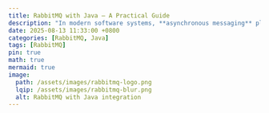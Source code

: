 ```yaml
---
title: RabbitMQ with Java – A Practical Guide
description: "In modern software systems, **asynchronous messaging** plays a vital role in building scalable, decoupled applications. RabbitMQ is one of the most popular message brokers, implementing the AMQP (Advanced Message Queuing Protocol). It acts as a middleman between producers (senders) and consumers (receivers), ensuring reliable delivery of messages."
date: 2025-08-13 11:33:00 +0800
categories: [RabbitMQ, Java]
tags: [RabbitMQ]
pin: true
math: true
mermaid: true
image:
  path: /assets/images/rabbitmq-logo.png
  lqip: /assets/images/rabbitmq-blur.png
  alt: RabbitMQ with Java integration
---
```

